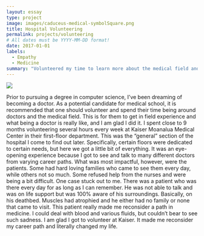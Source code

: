 ```yaml
---
layout: essay
type: project
image: images/caduceus-medical-symbolSquare.png
title: Hospital Volunteering
permalink: projects/volunteering
# All dates must be YYYY-MM-DD format!
date: 2017-01-01
labels:
  - Empathy
  - Medicine
summary: "Volunteered my time to learn more about the medical field and provide support to the staff and patients."
---
```


<div class="ui small rounded images">
  <img class="ui image" src="..caduceus-medical-symbolSquare.png">
</div>

Prior to pursuing a degree in computer science, I’ve been dreaming of becoming a doctor. As a potential candidate for medical school, it is recommended that one should volunteer and spend their time being around doctors and the medical field. This is for them to get in field experience and what being a doctor is really like, and I am glad I did it.
	I spent close to 9 months volunteering several hours every week at Kaiser Moanalua Medical Center in their first-floor department. This was the “general” section of the hospital I come to find out later. Specifically, certain floors were dedicated to certain needs, but here we got a little bit of everything. It was an eye-opening experience because I got to see and talk to many different doctors from varying career paths. What was most impactful, however, were the patients. Some had hard loving families who came to see them every day, while others not so much. Some refused help from the nurses and were being a bit difficult. One case stuck out to me. There was a patient who was there every day for as long as I can remember. He was not able to talk and was on life support but was 100% aware of his surroundings. Basically, on his deathbed. Muscles had atrophied and he either had no family or none that came to visit. This patient really made me reconsider a path in medicine. I could deal with blood and various fluids, but couldn’t bear to see such sadness. 
	I am glad I got to volunteer at Kaiser. It made me reconsider my career path and literally changed my life.










